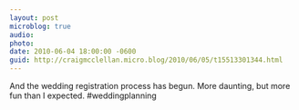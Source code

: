 ```yaml
---
layout: post
microblog: true
audio: 
photo: 
date: 2010-06-04 18:00:00 -0600
guid: http://craigmcclellan.micro.blog/2010/06/05/t15513301344.html
---
```

And the wedding registration process has begun. More daunting, but more fun than I expected. #weddingplanning
